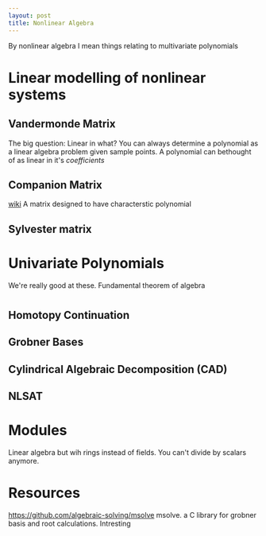 ```yaml
---
layout: post
title: Nonlinear Algebra
---
```


By nonlinear algebra I mean things relating to multivariate polynomials

# Linear modelling of nonlinear systems
## Vandermonde Matrix
The big question: Linear in what?
You can always determine a polynomial as a linear algebra problem given sample points. A polynomial can bethought of as linear in it's _coefficients_


## Companion Matrix
[wiki](https://en.wikipedia.org/wiki/Companion_matrix)
A matrix designed to have characterstic polynomial

## Sylvester matrix

# Univariate Polynomials
We're really good at these.
Fundamental theorem of algebra

#

## Homotopy Continuation
## Grobner Bases


## Cylindrical Algebraic Decomposition (CAD)

## NLSAT

# Modules
Linear algebra but wih rings instead of fields. You can't divide by scalars anymore.


# Resources

https://github.com/algebraic-solving/msolve msolve. a C library for grobner basis and root calculations. Intresting